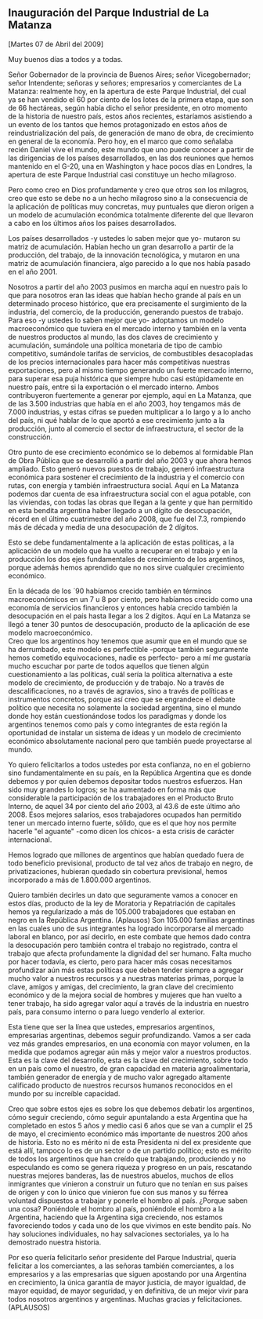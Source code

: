 Inauguración del Parque Industrial de La Matanza
------------------------------------------------

[Martes 07 de Abril del 2009]

Muy buenos días a todos y a todas.

Señor Gobernador de la provincia de Buenos Aires; señor Vicegobernador;
señor Intendente; señoras y señores; empresarios y comerciantes de La
Matanza: realmente hoy, en la apertura de este Parque Industrial, del
cual ya se han vendido el 60 por ciento de los lotes de la primera
etapa, que son de 66 hectáreas, según había dicho el señor presidente,
en otro momento de la historia de nuestro país, estos años recientes,
estaríamos asistiendo a un evento de los tantos que hemos protagonizado
en estos años de reindustrialización del país, de generación de mano de
obra, de crecimiento en general de la economía. Pero hoy, en el marco
que como señalaba recién Daniel vive el mundo, este mundo que uno puede
conocer a partir de las dirigencias de los países desarrollados, en las
dos reuniones que hemos mantenido en el G-20, una en Washington y hace
pocos días en Londres, la apertura de este Parque Industrial casi
constituye un hecho milagroso.

Pero como creo en Dios profundamente y creo que otros son los milagros,
creo que esto se debe no a un hecho milagroso sino a la consecuencia de
la aplicación de políticas muy concretas, muy puntuales que dieron
origen a un modelo de acumulación económica totalmente diferente del que
llevaron a cabo en los últimos años los países desarrollados.

Los países desarrollados -y ustedes lo saben mejor que yo- mutaron su
matriz de acumulación. Habían hecho un gran desarrollo a partir de la
producción, del trabajo, de la innovación tecnológica, y mutaron en una
matriz de acumulación financiera, algo parecido a lo que nos había
pasado en el año 2001.

Nosotros a partir del año 2003 pusimos en marcha aquí en nuestro país lo
que para nosotros eran las ideas que habían hecho grande al país en un
determinado proceso histórico, que era precisamente el surgimiento de la
industria, del comercio, de la producción, generando puestos de trabajo.
Para eso -y ustedes lo saben mejor que yo- adoptamos un modelo
macroeconómico que tuviera en el mercado interno y también en la venta
de nuestros productos al mundo, las dos claves de crecimiento y
acumulación, sumándole una política monetaria de tipo de cambio
competitivo, sumándole tarifas de servicios, de combustibles
desacopladas de los precios internacionales para hacer más competitivas
nuestras exportaciones, pero al mismo tiempo generando un fuerte mercado
interno, para superar esa puja histórica que siempre hubo casi
estúpidamente en nuestro país, entre si la exportación o el mercado
interno. Ambos contribuyeron fuertemente a generar por ejemplo, aquí en
La Matanza, que de las 3.500 industrias que había en el año 2003, hoy
tengamos más de 7.000 industrias, y estas cifras se pueden multiplicar a
lo largo y a lo ancho del país, ni qué hablar de lo que aportó a ese
crecimiento junto a la producción, junto al comercio el sector de
infraestructura, el sector de la construcción.

Otro punto de ese crecimiento económico se lo debemos al formidable Plan
de Obra Pública que se desarrolló a partir del año 2003 y que ahora
hemos ampliado. Esto generó nuevos puestos de trabajo, generó
infraestructura económica para sostener el crecimiento de la industria y
el comercio con rutas, con energía y también infraestructura social.
Aquí en La Matanza podemos dar cuenta de esa infraestructura social con
el agua potable, con las viviendas, con todas las obras que llegan a la
gente y que han permitido en esta bendita argentina haber llegado a un
dígito de desocupación, récord en el último cuatrimestre del año 2008,
que fue del 7.3, rompiendo más de década y media de una desocupación de
2 dígitos.

Esto se debe fundamentalmente a la aplicación de estas políticas, a la
aplicación de un modelo que ha vuelto a recuperar en el trabajo y en la
producción los dos ejes fundamentales de crecimiento de los argentinos,
porque además hemos aprendido que no nos sirve cualquier crecimiento
económico.

En la década de los ´90 habíamos crecido también en términos
macroeconómicos en un 7 u 8 por ciento, pero habíamos crecido como una
economía de servicios financieros y entonces había crecido también la
desocupación en el país hasta llegar a los 2 dígitos. Aquí en La Matanza
se llegó a tener 30 puntos de desocupación, producto de la aplicación de
ese modelo macroeconómico.\
 Creo que los argentinos hoy tenemos que asumir que en el mundo que se
ha derrumbado, este modelo es perfectible -porque también seguramente
hemos cometido equivocaciones, nadie es perfecto- pero a mí me gustaría
mucho escuchar por parte de todos aquellos que tienen algún
cuestionamiento a las políticas, cuál sería la política alternativa a
este modelo de crecimiento, de producción y de trabajo. No a través de
descalificaciones, no a través de agravios, sino a través de políticas e
instrumentos concretos, porque así creo que se engrandece el debate
político que necesita no solamente la sociedad argentina, sino el mundo
donde hoy están cuestionándose todos los paradigmas y donde los
argentinos tenemos como país y como integrantes de esta región la
oportunidad de instalar un sistema de ideas y un modelo de crecimiento
económico absolutamente nacional pero que también puede proyectarse al
mundo.

Yo quiero felicitarlos a todos ustedes por esta confianza, no en el
gobierno sino fundamentalmente en su país, en la República Argentina que
es donde debemos y por quien debemos depositar todos nuestros esfuerzos.
Han sido muy grandes lo logros; se ha aumentado en forma más que
considerable la participación de los trabajadores en el Producto Bruto
Interno, de aquel 34 por ciento del año 2003, al 43.6 de este último año
2008. Esos mejores salarios, esos trabajadores ocupados han permitido
tener un mercado interno fuerte, sólido, que es el que hoy nos permite
hacerle "el aguante" -como dicen los chicos- a esta crisis de carácter
internacional.

Hemos logrado que millones de argentinos que habían quedado fuera de
todo beneficio previsional, producto de tal vez años de trabajo en
negro, de privatizaciones, hubieran quedado sin cobertura previsional,
hemos incorporado a más de 1.800.000 argentinos.

Quiero también decirles un dato que seguramente vamos a conocer en estos
días, producto de la ley de Moratoria y Repatriación de capitales hemos
ya regularizado a más de 105.000 trabajadores que estaban en negro en la
República Argentina. (Aplausos) Son 105.000 familias argentinas en las
cuales uno de sus integrantes ha logrado incorporarse al mercado laboral
en blanco, por así decirlo, en este combate que hemos dado contra la
desocupación pero también contra el trabajo no registrado, contra el
trabajo que afecta profundamente la dignidad del ser humano. Falta mucho
por hacer todavía, es cierto, pero para hacer más cosas necesitamos
profundizar aún más estas políticas que deben tender siempre a agregar
mucho valor a nuestros recursos y a nuestras materias primas, porque la
clave, amigos y amigas, del crecimiento, la gran clave del crecimiento
económico y de la mejora social de hombres y mujeres que han vuelto a
tener trabajo, ha sido agregar valor aquí a través de la industria en
nuestro país, para consumo interno o para luego venderlo al exterior.

Esta tiene que ser la línea que ustedes, empresarios argentinos,
empresarias argentinas, debemos seguir profundizando. Vamos a ser cada
vez más grandes empresarios, en una economía con mayor volumen, en la
medida que podamos agregar aún más y mejor valor a nuestros productos.
Esta es la clave del desarrollo, esta es la clave del crecimiento, sobre
todo en un país como el nuestro, de gran capacidad en materia
agroalimentaria, también generador de energía y de mucho valor agregado
altamente calificado producto de nuestros recursos humanos reconocidos
en el mundo por su increíble capacidad.

Creo que sobre estos ejes es sobre los que debemos debatir los
argentinos, cómo seguir creciendo, cómo seguir apuntalando a esta
Argentina que ha completado en estos 5 años y medio casi 6 años que se
van a cumplir el 25 de mayo, el crecimiento económico más importante de
nuestros 200 años de historia. Esto no es mérito ni de esta Presidenta
ni del ex presidente que está allí, tampoco lo es de un sector o de un
partido político; esto es mérito de todos los argentinos que han creído
que trabajando, produciendo y no especulando es como se genera riqueza y
progreso en un país, rescatando nuestras mejores banderas, las de
nuestros abuelos, muchos de ellos inmigrantes que vinieron a construir
un futuro que no tenían en sus países de origen y con lo único que
vinieron fue con sus manos y su férrea voluntad dispuestos a trabajar y
ponerle el hombro al país. ¿Porque saben una cosa? Poniéndole el hombro
al país, poniéndole el hombro a la Argentina, haciendo que la Argentina
siga creciendo, nos estamos favoreciendo todos y cada uno de los que
vivimos en este bendito país. No hay soluciones individuales, no hay
salvaciones sectoriales, ya lo ha demostrado nuestra historia.

Por eso quería felicitarlo señor presidente del Parque Industrial,
quería felicitar a los comerciantes, a las señoras también comerciantes,
a los empresarios y a las empresarias que siguen apostando por una
Argentina en crecimiento, la única garantía de mayor justicia, de mayor
igualdad, de mayor equidad, de mayor seguridad, y en definitiva, de un
mejor vivir para todos nosotros argentinos y argentinas. Muchas gracias
y felicitaciones. (APLAUSOS)

 

 

 

 
